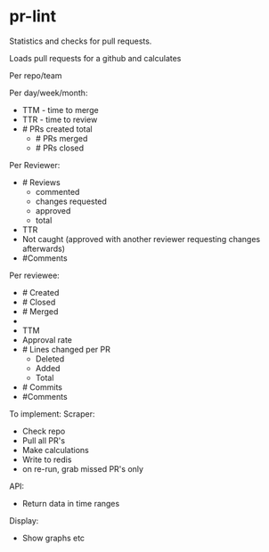# pr-lint

Statistics and checks for pull requests.

Loads pull requests for a github and calculates

Per repo/team


Per day/week/month:

- TTM - time to merge
- TTR - time to review
- \# PRs created total
  - \# PRs merged
  - \# PRs closed

Per Reviewer:

- \# Reviews
  - commented
  - changes requested
  - approved 
  - total
- TTR
- Not caught (approved with another reviewer requesting changes afterwards)
- #Comments

Per reviewee:
- \# Created
- \# Closed
- \# Merged
- 
- TTM
- Approval rate
- \# Lines changed per PR
  - Deleted
  - Added
  - Total
- \# Commits
- #Comments


To implement:
Scraper:
- Check repo
- Pull all PR's
- Make calculations
- Write to redis
- on re-run, grab missed PR's only

API:
- Return data in time ranges

Display:
- Show graphs etc